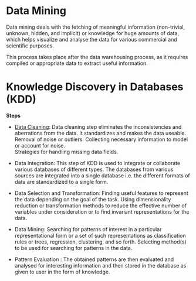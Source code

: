 # Data Mining  
  
Data mining deals with the fetching of meaningful information (non-trivial, unknown, hidden, and implicit) or knowledge for huge amounts of data, which helps visualize and analyse the data for various commercial and scientific purposes.  
  
This process takes place after the data warehousing process, as it requires compiled or appropriate data to extract useful information.   
  
# Knowledge Discovery in Databases (KDD)
  
**Steps**
  
* <u>Data Cleaning</u>: Data cleaning step eliminates the inconsistencies and aberrations from the data. It standardizes and makes the data useable. Removal of noise or outliers. Collecting necessary information to model or account for noise.  
Strategies for handling missing data fields.  
  
*	Data Integration: This step of KDD is used to integrate or collaborate various databases of different types. The databases from various sources are integrated into a single database i.e. the different formats of data are standardized to a single form.  
  
*	Data Selection and Transformation: Finding useful features to represent the data depending on the goal of the task. Using dimensionality reduction or transformation methods to reduce the effective number of variables under consideration or to find invariant representations for the data.  
  
*	Data Mining: Searching for patterns of interest in a particular representational form or a set of such representations as classification rules or trees, regression, clustering, and so forth. Selecting method(s) to be used for searching for patterns in the data.  
  
*	Pattern Evaluation : The obtained patterns are then evaluated and analysed for interesting information and then stored in the database as given to user in the form of knowledge.  
  
